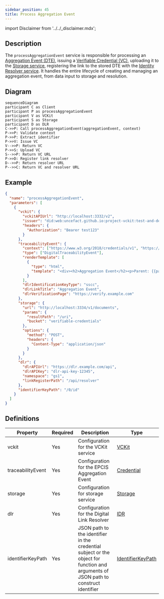 ```yaml
---
sidebar_position: 45
title: Process Aggregation Event
---
```


import Disclaimer from '../../\_disclaimer.mdx';

<Disclaimer />

## Description

The `processAggregationEvent` service is responsible for processing an [Aggregation Event (DTE)](https://uncefact.github.io/spec-untp/docs/specification/DigitalTraceabilityEvents), issuing a [Verifiable Credential (VC)](https://uncefact.github.io/spec-untp/docs/specification/VerifiableCredentials), uploading it to the [Storage service](/docs/mock-apps/dependent-services/storage-service), registering the link to the stored DTE with the [Identity Resolver service](/docs/mock-apps/dependent-services/identity-resolution-service). It handles the entire lifecycle of creating and managing an aggregation event, from data input to storage and resolution.

## Diagram

```mermaid
sequenceDiagram
participant C as Client
participant P as processAggregationEvent
participant V as VCKit
participant S as Storage
participant D as DLR
C->>P: Call processAggregationEvent(aggregationEvent, context)
P->>P: Validate context
P->>P: Extract identifier
P->>V: Issue VC
V-->>P: Return VC
P->>S: Upload VC
S-->>P: Return VC URL
P->>D: Register link resolver
D-->>P: Return resolver URL
P-->>C: Return VC and resolver URL
```

## Example

```json
{
  "name": "processAggregationEvent",
  "parameters": [
    {
      "vckit": {
        "vckitAPIUrl": "http://localhost:3332/v2",
        "issuer": "did:web:uncefact.github.io:project-vckit:test-and-development",
        "headers": {
          "Authorization": "Bearer test123"
        }
      },
      "traceabilityEvent": {
        "context": ["https://www.w3.org/2018/credentials/v1", "https://gs1.org/voc/"],
        "type": ["DigitalTraceabilityEvent"],
        "renderTemplate": [
          {
            "type": "html",
            "template": "<div><h2>Aggregation Event</h2><p>Parent: {{parentItem.epc}}</p></div>"
          }
        ],
        "dlrIdentificationKeyType": "sscc",
        "dlrLinkTitle": "Aggregation Event",
        "dlrVerificationPage": "https://verify.example.com"
      },
      "storage": {
        "url": "http://localhost:3334/v1/documents",
        "params": {
          "resultPath": "/uri",
          "bucket": "verifiable-credentials"
        },
        "options": {
          "method": "POST",
          "headers": {
            "Content-Type": "application/json"
          }
        }
      },
      "dlr": {
        "dlrAPIUrl": "https://dlr.example.com/api",
        "dlrAPIKey": "dlr-api-key-12345",
        "namespace": "gs1",
        "linkRegisterPath": "/api/resolver"
      },
      "identifierKeyPath": "/0/id"
    }
  ]
}
```

## Definitions

| Property          | Required | Description                                                                                                                         | Type                                                            |
| ----------------- | -------- | ----------------------------------------------------------------------------------------------------------------------------------- | --------------------------------------------------------------- |
| vckit             | Yes      | Configuration for the VCKit service                                                                                                 | [VCKit](/docs/mock-apps/common/vckit)                           |
| traceabilityEvent | Yes      | Configuration for the EPCIS Aggregation Event                                                                                       | [Credential](/docs/mock-apps/common/credential)                 |
| storage           | Yes      | Configuration for storage service                                                                                                   | [Storage](/docs/mock-apps/common/storage)                       |
| dlr               | Yes      | Configuration for the Digital Link Resolver                                                                                         | [IDR](/docs/mock-apps/common/idr)                               |
| identifierKeyPath | Yes      | JSON path to the identifier in the credential subject or the object for function and arguments of JSON path to construct identifier | [IdentifierKeyPath](/docs/mock-apps/common/identifier-key-path) |
